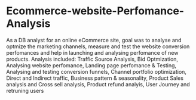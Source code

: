 # Ecommerce-website-Perfomance-Analysis
As a DB analyst for an online eCommerce site, goal was to analyse and optmize the marketing channels, measure and test the website conversion perfomances and help in launching and analysing perfomance of new products.
Analysis included: 
Traffic Source Analysis,
Bid Optmization,
Analysing website perfomance,
Landing page perfomance & Testing,
Analysing and testing conversion funnels,
Channel portfolio optimization,
Direct and Indirect traffic,
Business pattern & seasonality,
Product Sales analysis and Cross sell analysis,
Product refund analyis,
User Journey and retruning users
